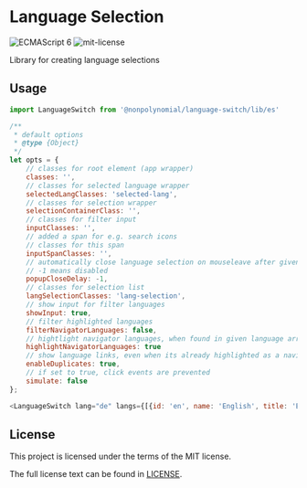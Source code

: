 # Language Selection

![ECMAScript 6](https://img.shields.io/badge/ECMAScript-6-green.svg)
![mit-license](https://img.shields.io/badge/License-MIT-blue.svg)

Library for creating language selections

## Usage

```js
import LanguageSwitch from '@nonpolynomial/language-switch/lib/es'

/**
 * default options
 * @type {Object}
 */
let opts = {
    // classes for root element (app wrapper)
    classes: '',
    // classes for selected language wrapper
    selectedLangClasses: 'selected-lang',
    // classes for selection wrapper
    selectionContainerClass: '',
    // classes for filter input
    inputClasses: '',
    // added a span for e.g. search icons
    // classes for this span
    inputSpanClasses: '',
    // automatically close language selection on mouseleave after given number of milliseconds
    // -1 means disabled
    popupCloseDelay: -1,
    // classes for selection list
    langSelectionClasses: 'lang-selection',
    // show input for filter languages
    showInput: true,
    // filter highlighted languages
    filterNavigatorLanguages: false,
    // hightlight navigator languages, when found in given language array
    highlightNavigatorLanguages: true
    // show language links, even when its already highlighted as a navigator language
    enableDuplicates: true,
    // if set to true, click events are prevented
    simulate: false
};

<LanguageSwitch lang="de" langs={[{id: 'en', name: 'English', title: 'English', url: '#/en' }]} options={opts} />
```

## License

This project is licensed under the terms of the MIT license.

The full license text can be found in [LICENSE](./LICENSE).

[babel-polyfill]: https://babeljs.io/docs/usage/polyfill/
